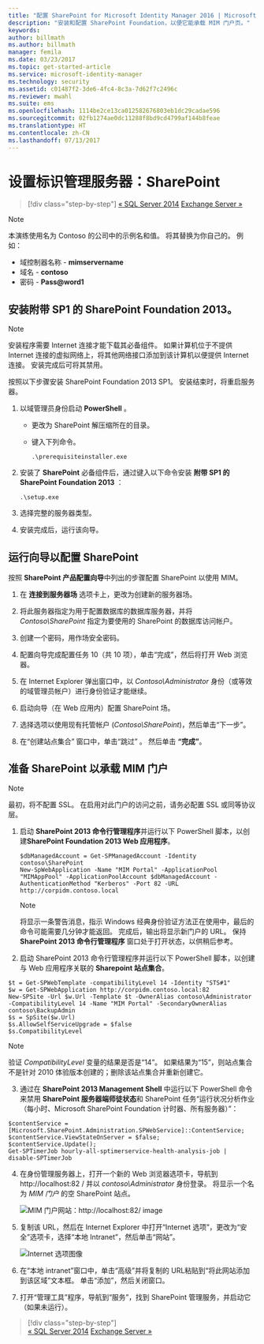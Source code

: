 ```yaml
---
title: "配置 SharePoint for Microsoft Identity Manager 2016 | Microsoft Docs"
description: "安装和配置 SharePoint Foundation，以便它能承载 MIM 门户页。"
keywords: 
author: billmath
ms.author: billmath
manager: femila
ms.date: 03/23/2017
ms.topic: get-started-article
ms.service: microsoft-identity-manager
ms.technology: security
ms.assetid: c01487f2-3de6-4fc4-8c3a-7d62f7c2496c
ms.reviewer: mwahl
ms.suite: ems
ms.openlocfilehash: 1114be2ce13ca012582676803eb1dc29cadae596
ms.sourcegitcommit: 02fb1274ae0dc11288f8bd9cd4799af144b8feae
ms.translationtype: HT
ms.contentlocale: zh-CN
ms.lasthandoff: 07/13/2017
---
```

# <a name="set-up-an-identity-management-server-sharepoint"></a>设置标识管理服务器：SharePoint

>[!div class="step-by-step"]
[« SQL Server 2014](prepare-server-sql2014.md)
[Exchange Server »](prepare-server-exchange.md)

> [!NOTE]
> 本演练使用名为 Contoso 的公司中的示例名和值。 将其替换为你自己的。 例如：
> - 域控制器名称 - **mimservername**
> - 域名 - **contoso**
> - 密码 - **Pass@word1**


## <a name="install-sharepoint-foundation-2013-with-sp1"></a>安装**附带 SP1 的 SharePoint Foundation 2013**。

> [!NOTE]
> 安装程序需要 Internet 连接才能下载其必备组件。 如果计算机位于不提供 Internet 连接的虚拟网络上，将其他网络接口添加到该计算机以便提供 Internet 连接。 安装完成后可将其禁用。

按照以下步骤安装 SharePoint Foundation 2013 SP1。 安装结束时，将重启服务器。

1.  以域管理员身份启动 **PowerShell** 。

    -   更改为 SharePoint 解压缩所在的目录。

    -   键入下列命令。

        ```
        .\prerequisiteinstaller.exe
        ```

2.  安装了 **SharePoint** 必备组件后，通过键入以下命令安装 **附带 SP1 的 SharePoint Foundation 2013** ：

    ```
    .\setup.exe
    ```

3.  选择完整的服务器类型。

4.  安装完成后，运行该向导。

## <a name="run-the-wizard-to-configure-sharepoint"></a>运行向导以配置 SharePoint

按照 **SharePoint 产品配置向导**中列出的步骤配置 SharePoint 以使用 MIM。

1. 在 **连接到服务器场** 选项卡上，更改为创建新的服务器场。

2. 将此服务器指定为用于配置数据库的数据库服务器，并将 *Contoso\SharePoint* 指定为要使用的 SharePoint 的数据库访问帐户。

3. 创建一个密码，用作场安全密码。

4. 配置向导完成配置任务 10（共 10 项），单击“完成”，然后将打开 Web 浏览器。

5. 在 Internet Explorer 弹出窗口中，以 *Contoso\Administrator* 身份（或等效的域管理员帐户）进行身份验证才能继续。

6. 启动向导（在 Web 应用内）配置 SharePoint 场。

7. 选择选项以使用现有托管帐户 (*Contoso\SharePoint*)，然后单击“下一步”。

8. 在“创建站点集合”  窗口中，单击“跳过” 。  然后单击 **“完成”**。

## <a name="prepare-sharepoint-to-host-the-mim-portal"></a>准备 SharePoint 以承载 MIM 门户

> [!NOTE]
> 最初，将不配置 SSL。 在启用对此门户的访问之前，请务必配置 SSL 或同等协议层。

1. 启动 **SharePoint 2013 命令行管理程序**并运行以下 PowerShell 脚本，以创建**SharePoint Foundation 2013 Web 应用程序**。

    ```
    $dbManagedAccount = Get-SPManagedAccount -Identity contoso\SharePoint
    New-SpWebApplication -Name "MIM Portal" -ApplicationPool "MIMAppPool" -ApplicationPoolAccount $dbManagedAccount -AuthenticationMethod "Kerberos" -Port 82 -URL http://corpidm.contoso.local
    ```

    > [!NOTE]
    > 将显示一条警告消息，指示 Windows 经典身份验证方法正在使用中，最后的命令可能需要几分钟才能返回。 完成后，输出将显示新门户的 URL。 保持 **SharePoint 2013 命令行管理程序** 窗口处于打开状态，以供稍后参考。

2. 启动 SharePoint 2013 命令行管理程序并运行以下 PowerShell 脚本，以创建与 Web 应用程序关联的 **Sharepoint 站点集合**。

  ```
  $t = Get-SPWebTemplate -compatibilityLevel 14 -Identity "STS#1"
  $w = Get-SPWebApplication http://corpidm.contoso.local:82
  New-SPSite -Url $w.Url -Template $t -OwnerAlias contoso\Administrator
  -CompatibilityLevel 14 -Name "MIM Portal" -SecondaryOwnerAlias contoso\BackupAdmin
  $s = SpSite($w.Url)
  $s.AllowSelfServiceUpgrade = $false
  $s.CompatibilityLevel
  ```

  > [!NOTE]
  > 验证 *CompatibilityLevel* 变量的结果是否是“14”。 如果结果为“15”，则站点集合不是针对 2010 体验版本创建的；删除该站点集合并重新创建它。

3. 通过在 **SharePoint 2013 Management Shell** 中运行以下 PowerShell 命令来禁用 **SharePoint 服务器端师徒状态**和 SharePoint 任务“运行状况分析作业（每小时、Microsoft SharePoint Foundation 计时器、所有服务器）”：

  ```
  $contentService = [Microsoft.SharePoint.Administration.SPWebService]::ContentService;
  $contentService.ViewStateOnServer = $false;
  $contentService.Update();
  Get-SPTimerJob hourly-all-sptimerservice-health-analysis-job | disable-SPTimerJob
  ```

4. 在身份管理服务器上，打开一个新的 Web 浏览器选项卡，导航到 http://localhost:82 / 并以 *contoso\Administrator* 身份登录。  将显示一个名为 *MIM 门户* 的空 SharePoint 站点。

    ![MIM 门户网站：http://localhost:82/ image](media/MIM-DeploySP1.png)

5. 复制该 URL，然后在 Internet Explorer 中打开“Internet 选项”，更改为“安全”选项卡，选择“本地 Intranet”，然后单击“网站”。

    ![Internet 选项图像](media/MIM-DeploySP2.png)

6. 在“本地 intranet”窗口中，单击“高级”并将复制的 URL粘贴到“将此网站添加到该区域”文本框。 单击“添加”，然后关闭窗口。

7. 打开“管理工具”程序，导航到“服务”，找到 SharePoint 管理服务，并启动它（如果未运行）。

>[!div class="step-by-step"]  
[« SQL Server 2014](prepare-server-sql2014.md)
[Exchange Server »](prepare-server-exchange.md)
